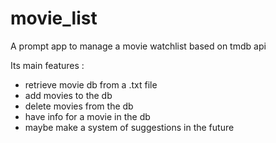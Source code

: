 # movie_list
A prompt app to manage a movie watchlist based on tmdb api

Its main features :
- retrieve movie db from a .txt file
- add movies to the db
- delete movies from the db
- have info for a movie in the db
- maybe make a system of suggestions in the future
